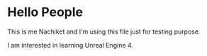 # Hello People

This is me Nachiket and I'm using this file just for testing purpose.

I am interested in learning Unreal Engine 4.
